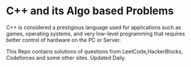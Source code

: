 # C++ and its Algo based Problems

C++ is considered a prestigious language used for applications such as games, operating systems, and very low-level programming that requires better control of hardware on the PC or Server.

This Repo contains solutions of questions from LeetCode,HackerBlocks, Codeforces and some other sites.
Updated Daily.

